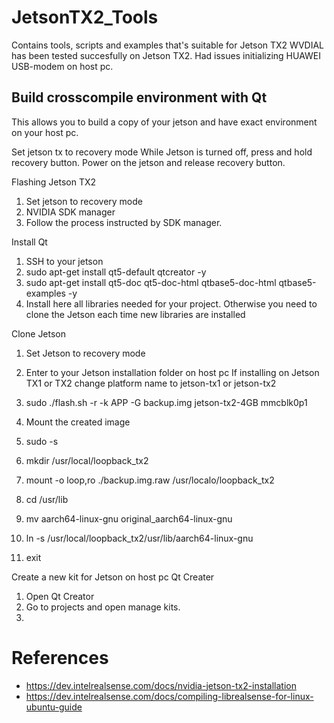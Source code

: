 # JetsonTX2_Tools
Contains tools, scripts and examples that's suitable for Jetson TX2
WVDIAL has been tested succesfully on Jetson TX2. Had issues initializing HUAWEI USB-modem on host pc.

## Build crosscompile environment with Qt
This allows you to build a copy of your jetson and have exact environment on your host pc. 

Set jetson tx to recovery mode
While Jetson is turned off, press and hold recovery button. Power on the jetson and release recovery button.

Flashing Jetson TX2
1. Set jetson to recovery mode
2. NVIDIA SDK manager
3. Follow the process instructed by SDK manager.

Install Qt
1. SSH to your jetson
2. sudo apt-get install qt5-default qtcreator -y
3. sudo apt-get install qt5-doc qt5-doc-html qtbase5-doc-html qtbase5-examples -y
4. Install here all libraries needed for your project. Otherwise you need to clone the Jetson each time new libraries are installed

Clone Jetson
1. Set Jetson to recovery mode
2. Enter to your Jetson installation folder on host pc
If installing on Jetson TX1 or TX2 change platform name to jetson-tx1 or jetson-tx2
3. sudo ./flash.sh -r -k APP -G backup.img jetson-tx2-4GB mmcblk0p1 


1. Mount the created image
2. sudo -s
3. mkdir /usr/local/loopback_tx2
4. mount -o loop,ro ./backup.img.raw /usr/localo/loopback_tx2
5. cd /usr/lib
6. mv aarch64-linux-gnu original_aarch64-linux-gnu
4. ln -s /usr/local/loopback_tx2/usr/lib/aarch64-linux-gnu
4. exit

Create a new kit for Jetson on host pc Qt Creater
1. Open Qt Creator
2. Go to projects and open manage kits.
3.
 
# References
- https://dev.intelrealsense.com/docs/nvidia-jetson-tx2-installation
- https://dev.intelrealsense.com/docs/compiling-librealsense-for-linux-ubuntu-guide

